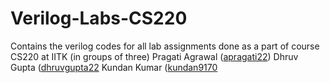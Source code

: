 # Verilog-Labs-CS220
Contains the verilog codes for all lab assignments done as a part of course CS220 at IITK (in groups of three)
Pragati Agrawal ([apragati22](https://github.com/apragati22/))
Dhruv Gupta ([dhruvgupta22](https://github.com/dhruvgupta22/)
Kundan Kumar ([kundan9170](https://github.com/kundan9170/)
